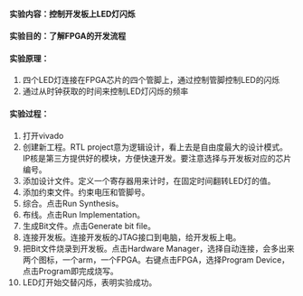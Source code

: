 #### 实验内容：控制开发板上LED灯闪烁

#### 实验目的：了解FPGA的开发流程

#### 实验原理：

1. 四个LED灯连接在FPGA芯片的四个管脚上，通过控制管脚控制LED的闪烁
2. 通过从时钟获取的时间来控制LED灯闪烁的频率

#### 实验过程：

1. 打开vivado
2. 创建新工程。RTL project意为逻辑设计，看上去是自由度最大的设计模式。IP核是第三方提供好的模块，方便快速开发。要注意选择与开发板对应的芯片编号。
3. 添加设计文件。定义一个寄存器用来计时，在固定时间翻转LED灯的值。
4. 添加约束文件。约束电压和管脚号。
5. 综合。点击Run Synthesis。
6. 布线。点击Run Implementation。
7. 生成Bit文件。点击Generate bit file。
8. 连接开发板。连接开发板的JTAG接口到电脑，给开发板上电。
9. 把Bit文件烧录到开发板。点击Hardware Manager，选择自动连接，会多出来两个图标，一个arm，一个FPGA。右键点击FPGA，选择Program Device，点击Program即完成烧写。
10. LED灯开始交替闪烁，表明实验成功。